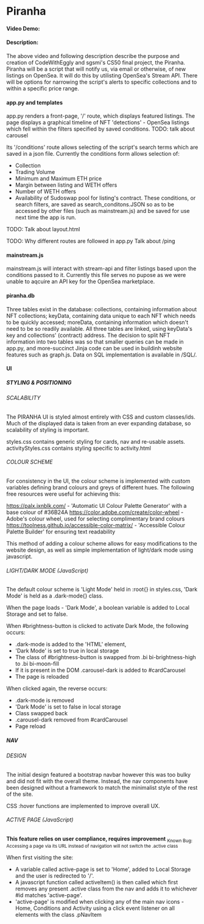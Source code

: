 # Piranha
#### Video Demo:  <URL HERE>
#### Description:

The above video and following description describe the purpose and creation of CodeWithEggly and sgsmi's CS50 final project, the Piranha.
Piranha will be a script that will notify us, via email or otherwise, of new listings on OpenSea. It will do this by utilisting OpenSea's Stream API. 
There will be options for narrowing the script's alerts to specific collections and to within a specific price range.

#### app.py and templates
app.py renders a front-page, '/' route, which displays featured listings. The page displays a graphical timeline of NFT 'detections' - OpenSea listings which fell within the filters specified by saved conditions.
TODO: talk about carousel


Its '/conditions' route allows selecting of the script's search terms which are saved in a json file. Currently the conditions form allows selection of:
  - Collection
  - Trading Volume
  - Minimum and Maximum ETH price
  - Margin between listing and WETH offers
  - Number of WETH offers
  - Availability of Sudoswap pool for listing's contract.
These conditions, or search filters, are saved as search_conditons.JSON so as to be accessed by other files (such as mainstream.js) and be saved for use next time the app is run.

TODO: Talk about layout.html

TODO: Why different routes are followed in app.py
        Talk about /ping
  

#### mainstream.js
mainstream.js will interact with stream-api and filter listings based upon the conditions passed to it. 
Currently this file serves no pupose as we were unable to aqcuire an API key for the OpenSea marketplace.



#### piranha.db
Three tables exist in the database: collections, containing information about NFT collections; keyData, containing data unique to each NFT which needs to be quickly accessed; moreData, containing information which doesn't need to be so readily available. All three tables are linked, using keyData's key and collections' (contract) address. The decision to split NFT information into two tables was so that smaller queries can be made in app.py, and more-succinct Jinja code can be used in buildinh website features such as graph.js.
Data on SQL implementation is available in /SQL/.



#### UI

##### STYLING & POSITIONING

###### SCALABILITY

The PIRANHA UI is styled almost entirely with CSS and custom classes/ids. Much of the displayed data is taken from an ever expanding database, so scalability of styling is important.

styles.css contains generic styling for cards, nav and re-usable assets.
activityStyles.css contains styling specific to activity.html

###### COLOUR SCHEME

For consistency in the UI, the colour scheme is implemented with custom variables defining brand colours and greys of different hues. 
The following free resources were useful for achieving this:

https://palx.jxnblk.com/ - 'Automatic UI Colour Palette Generator' with a base colour of #36B24A 
https://color.adobe.com/create/color-wheel - Adobe's colour wheel, used for selecting complimentary brand colours
https://toolness.github.io/accessible-color-matrix/ - 'Accessible Colour Palette Builder' for ensuring text readability

This method of adding a colour scheme allows for easy modifications to the website design, as well as simple implementation of light/dark mode using javascript.

###### LIGHT/DARK MODE (JavaScript)

The default colour scheme is 'Light Mode' held in :root{} in styles.css, 'Dark Mode' is held as a .dark-mode{} class.

When the page loads - 'Dark Mode', a boolean variable is added to Local Storage and set to false.

When #brightness-button is clicked to activate Dark Mode, the following occurs:
- .dark-mode is added to the 'HTML' element, 
- 'Dark Mode' is set to true in local storage
- The class of #brightness-button is swapped from .bi bi-brightness-high to .bi bi-moon-fill
- If it is present in the DOM .carousel-dark is added to #cardCarousel
- The page is reloaded

When clicked again, the reverse occurs:
- .dark-mode is removed
- 'Dark Mode' is set to false in local storage
- Class swapped back
- .carousel-dark removed from #cardCarousel
- Page reload

##### NAV

###### DESIGN

The initial design featured a bootstrap navbar however this was too bulky and did not fit with the overall theme. Instead, the nav components have been designed without a framework to match the minimalist style of the rest of the site.

CSS :hover functions are implemented to improve overall UX.

###### ACTIVE PAGE (JavaScript)

**This feature relies on user compliance, requires improvement**
<sub>Known Bug: Accessing a page via its URL instead of navigation will not switch the .active class</sub>

When first visiting the site:
- A variable called active-page is set to 'Home', added to Local Storage and the user is redirected to '/'.
- A javascript function called activeItem() is then called which first removes any present .active class from the nav and adds it to whichever #id matches 'active-page'.
- 'active-page' is modified when clicking any of the main nav icons - Home, Conditions and Activity using a click event listener on all elements with the class .pNavItem